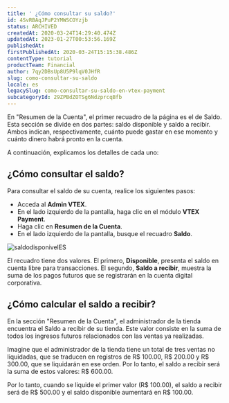 ```yaml
---
title: ' ¿Cómo consultar su saldo?'
id: 4SvRBAqJPuP2YMWSCOYzjb
status: ARCHIVED
createdAt: 2020-03-24T14:29:40.474Z
updatedAt: 2023-01-27T00:53:56.169Z
publishedAt: 
firstPublishedAt: 2020-03-24T15:15:38.486Z
contentType: tutorial
productTeam: Financial
author: 7qy2DBsUp8U5P9lqV0JHfR
slug: como-consultar-su-saldo
locale: es
legacySlug: como-consultar-su-saldo-en-vtex-payment
subcategoryId: 29ZPBdZOTSg6NdzprcqBfb
---
```


En "Resumen de la Cuenta", el primer recuadro de la página es el de Saldo. Esta sección se divide en dos partes: saldo disponible y saldo a recibir. Ambos indican, respectivamente, cuánto puede gastar en ese momento y cuánto dinero habrá pronto en la cuenta.

A continuación, explicamos los detalles de cada uno:

## ¿Cómo consultar el saldo?

Para consultar el saldo de su cuenta, realice los siguientes pasos:

- Acceda al __Admin VTEX__.
- En el lado izquierdo de la pantalla, haga clic en el módulo __VTEX Payment__.
- Haga clic en __Resumen de la Cuenta__.
- En el lado izquierdo de la pantalla, busque el recuadro __Saldo__.

![saldodisponivelES](//images.ctfassets.net/alneenqid6w5/7uDrErDTN4Crvs1CGfU0eE/193d46204f73726cbb3941e7e6592c84/image.png_h_250_h_250)

El recuadro tiene dos valores. El primero, __Disponible__, presenta el saldo en cuenta libre para transacciones. El segundo, __Saldo a recibir__, muestra la suma de los pagos futuros que se registrarán en la cuenta digital corporativa.

## ¿Cómo calcular el saldo a recibir?

En la sección "Resumen de la Cuenta", el administrador de la tienda encuentra el Saldo a recibir de su tienda. Este valor consiste en la suma de todos los ingresos futuros relacionados con las ventas ya realizadas.

Imagine que el administrador de la tienda tiene un total de tres ventas no liquidadas, que se traducen en registros de R$ 100.00, R$ 200.00 y R$ 300.00, que se liquidarán en ese orden. Por lo tanto, el saldo a recibir será la suma de estos valores: R$ 600.00.

Por lo tanto, cuando se liquide el primer valor (R$ 100.00), el saldo a recibir será de R$ 500.00 y el saldo disponible aumentará en R$ 100.00.

